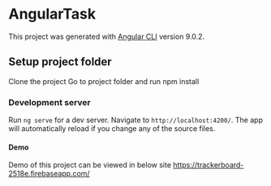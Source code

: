 # AngularTask

This project was generated with [Angular CLI](https://github.com/angular/angular-cli) version 9.0.2.

## Setup project folder
Clone the project
Go to project folder and run npm install

### Development server

Run `ng serve` for a dev server. Navigate to `http://localhost:4200/`. The app will automatically reload if you change any of the source files.

#### Demo 
Demo of this project can be viewed in below site
https://trackerboard-2518e.firebaseapp.com/
